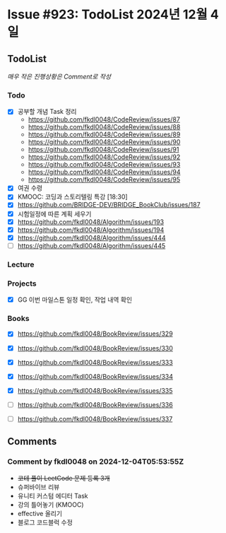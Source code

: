 # Issue #923: TodoList 2024년 12월 4일

## TodoList

*매우 작은 진행상황은 Comment로 작성*

### Todo  

- [x] 공부할 개념 Task 정리
  - https://github.com/fkdl0048/CodeReview/issues/87
  - https://github.com/fkdl0048/CodeReview/issues/88
  - https://github.com/fkdl0048/CodeReview/issues/89
  - https://github.com/fkdl0048/CodeReview/issues/90
  - https://github.com/fkdl0048/CodeReview/issues/91
  - https://github.com/fkdl0048/CodeReview/issues/92
  - https://github.com/fkdl0048/CodeReview/issues/93
  - https://github.com/fkdl0048/CodeReview/issues/94
  - https://github.com/fkdl0048/CodeReview/issues/95
- [x] 여권 수령
- [x] KMOOC: 코딩과 스토리텔링 특강 [18:30]
- [x] https://github.com/BRIDGE-DEV/BRIDGE_BookClub/issues/187
- [x] 시험일정에 따른 계획 세우기
- [x] https://github.com/fkdl0048/Algorithm/issues/193
- [x] https://github.com/fkdl0048/Algorithm/issues/194
- [x] https://github.com/fkdl0048/Algorithm/issues/444
- [ ] https://github.com/fkdl0048/Algorithm/issues/445

### Lecture

### Projects

- [x] GG 이번 마일스톤 일정 확인, 작업 내역 확인

### Books

- [x] https://github.com/fkdl0048/BookReview/issues/329
- [x] https://github.com/fkdl0048/BookReview/issues/330
- [x] https://github.com/fkdl0048/BookReview/issues/333
- [x] https://github.com/fkdl0048/BookReview/issues/334
- [x] https://github.com/fkdl0048/BookReview/issues/335
- [ ] https://github.com/fkdl0048/BookReview/issues/336
- [ ] https://github.com/fkdl0048/BookReview/issues/337


## Comments

### Comment by fkdl0048 on 2024-12-04T05:53:55Z

- ~~코테 풀이 LeetCode 문제 등록 3개~~
- 슈퍼바이브 리뷰
- 유니티 커스텀 에디터 Task
- 강의 틀어놓기 (KMOOC)
- effective 올리기
- 블로그 코드블럭 수정

